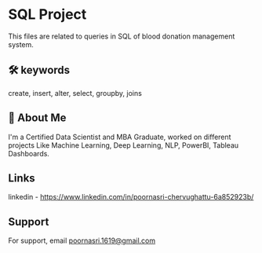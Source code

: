 
# SQL Project

This files are related to queries in SQL of blood donation management system.
## 🛠 keywords
create, insert, alter, select, groupby, joins


## 🚀 About Me

I'm a Certified Data Scientist and MBA Graduate, worked on different projects Like Machine Learning, Deep Learning, NLP, PowerBI, Tableau Dashboards.



## Links
linkedin - https://www.linkedin.com/in/poornasri-chervughattu-6a852923b/



## Support

For support, email poornasri.1619@gmail.com

